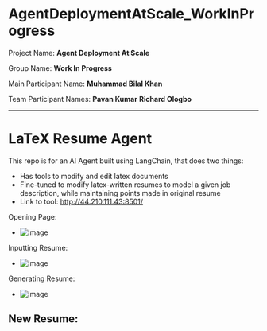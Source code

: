 # AgentDeploymentAtScale_WorkInProgress

Project Name: **Agent Deployment At Scale**

Group Name: **Work In Progress**

Main Participant Name: **Muhammad Bilal Khan**

Team Participant Names:
**Pavan Kumar**
**Richard Ologbo**

---------------------------------------------------------

# LaTeX Resume Agent

This repo is for an AI Agent built using LangChain, that does two things:
- Has tools to modify and edit latex documents
- Fine-tuned to modify latex-written resumes to model a given job description, while maintaining points made in original resume
- Link to tool: http://44.210.111.43:8501/

Opening Page:
- ![image](https://github.com/user-attachments/assets/90c66c1f-c376-4b2a-a20d-b6612d771563)

Inputting Resume:
- ![image](https://github.com/user-attachments/assets/bd1da217-8053-411c-a3be-1705924d1075)

Generating Resume:
- ![image](https://github.com/user-attachments/assets/5965a7a8-7fef-472d-9de6-96a1ce409ae7)

New Resume:
- 


